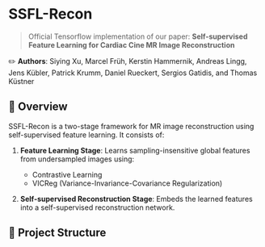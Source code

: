 # SSFL-Recon

> Official Tensorflow implementation of our paper: **Self-supervised Feature Learning for Cardiac Cine MR Image Reconstruction**

✏️ **Authors**: Siying Xu, Marcel Früh, Kerstin Hammernik, Andreas Lingg, Jens Kübler, Patrick Krumm, Daniel Rueckert, Sergios Gatidis, and Thomas Küstner  

## 🔧 Overview

SSFL-Recon is a two-stage framework for MR image reconstruction using self-supervised feature learning. It consists of:

1. **Feature Learning Stage**: Learns sampling-insensitive global features from undersampled images using:
   - Contrastive Learning
   - VICReg (Variance-Invariance-Covariance Regularization)

2. **Self-supervised Reconstruction Stage**: Embeds the learned features into a self-supervised reconstruction network.

## 📁 Project Structure

